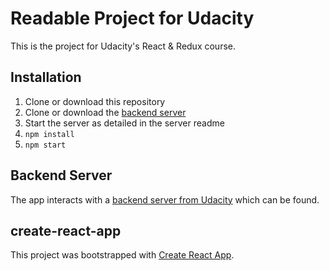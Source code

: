 # Readable Project for Udacity

This is the project for Udacity's React & Redux course.

## Installation

1. Clone or download this repository
2. Clone or download the [backend server](https://github.com/udacity/reactnd-project-readable-starter)
3. Start the server as detailed in the server readme
2. `npm install`
3. `npm start`

## Backend Server

The app interacts with a [backend server from Udacity](https://github.com/udacity/reactnd-project-readable-starter) which can be found.

## create-react-app

This project was bootstrapped with [Create React App](https://github.com/facebookincubator/create-react-app).
